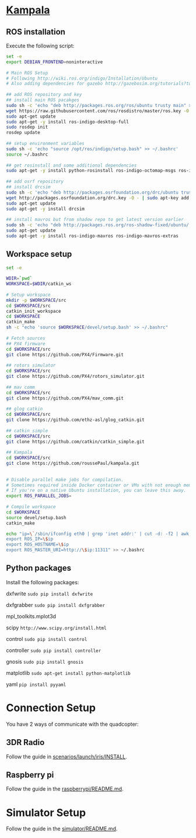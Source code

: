 # [Kampala](https://en.wikipedia.org/wiki/Kampala)



## ROS installation

Execute the following script:

```Bash
set -e
export DEBIAN_FRONTEND=noninteractive
 
# Main ROS Setup
# Following http://wiki.ros.org/indigo/Installation/Ubuntu
# Also adding dependencies for gazebo http://gazebosim.org/tutorials?tut=drcsim_install
 
## add ROS repository and key
## install main ROS pacakges
sudo sh -c 'echo "deb http://packages.ros.org/ros/ubuntu trusty main" > /etc/apt/sources.list.d/ros-latest.list'
wget https://raw.githubusercontent.com/ros/rosdistro/master/ros.key -O - | sudo apt-key add -
sudo apt-get update
sudo apt-get -y install ros-indigo-desktop-full
sudo rosdep init
rosdep update
 
## setup environment variables
sudo sh -c 'echo "source /opt/ros/indigo/setup.bash" >> ~/.bashrc'
source ~/.bashrc
 
## get rosinstall and some additional dependencies
sudo apt-get -y install python-rosinstall ros-indigo-octomap-msgs ros-indigo-joy ros-indigo-geodesy
 
## add osrf repository
## install drcsim
sudo sh -c 'echo "deb http://packages.osrfoundation.org/drc/ubuntu trusty main" > /etc/apt/sources.list.d/drc-latest.list'
wget http://packages.osrfoundation.org/drc.key -O - | sudo apt-key add -
sudo apt-get update
sudo apt-get -y install drcsim
 
## install mavros but from shadow repo to get latest version earlier
sudo sh -c 'echo "deb http://packages.ros.org/ros-shadow-fixed/ubuntu/ trusty main" > /etc/apt/sources.list.d/ros-shadow.list'
sudo apt-get update
sudo apt-get -y install ros-indigo-mavros ros-indigo-mavros-extras
```

## Workspace setup

```Bash
set -e
 
WDIR=`pwd`
WORKSPACE=$WDIR/catkin_ws
 
# Setup workspace
mkdir -p $WORKSPACE/src
cd $WORKSPACE/src
catkin_init_workspace
cd $WORKSPACE
catkin_make
sh -c "echo 'source $WORKSPACE/devel/setup.bash' >> ~/.bashrc"
 
# Fetch sources
## PX4 firmware
cd $WORKSPACE/src
git clone https://github.com/PX4/Firmware.git
 
## rotors simulator
cd $WORKSPACE/src
git clone https://github.com/PX4/rotors_simulator.git
 
## mav comm
cd $WORKSPACE/src
git clone https://github.com/PX4/mav_comm.git
 
## glog catkin
cd $WORKSPACE/src
git clone https://github.com/ethz-asl/glog_catkin.git
 
## catkin simple
cd $WORKSPACE/src
git clone https://github.com/catkin/catkin_simple.git
 
## Kampala
cd $WORKSPACE/src
git clone https://github.com/roussePaul/kampala.git
 
 
# Disable parallel make jobs for compilation.
# Sometimes required inside Docker container or VMs with not enough memory.
# If you're on a native Ubuntu installation, you can leave this away.
export ROS_PARALLEL_JOBS=
 
# Compile workspace
cd $WORKSPACE
source devel/setup.bash
catkin_make

echo "ip=\`/sbin/ifconfig eth0 | grep 'inet addr:' | cut -d: -f2 | awk '{ print \$1}'\`
export ROS_IP=\$ip
export ROS_HOSTNAME=\$ip
export ROS_MASTER_URI=http://\$ip:11311" >> ~/.bashrc
```

## Python packages
Install the following packages:

dxfwrite `sudo pip install dxfwrite`

dxfgrabber `sudo pip install dxfgrabber`

mpl_toolkits.mplot3d

scipy `http://www.scipy.org/install.html`

control `sudo pip install control`

controller `sudo pip install controller`

gnosis `sudo pip install gnosis`

matplotlib `sudo apt-get install python-matplotlib`

yaml `pip install pyyaml`

# Connection Setup
You have 2 ways of communicate with the quadcopter:

## 3DR Radio
Follow the guide in [scenarios/launch/iris/INSTALL](scenarios/launch/iris/INSTALL).

## Raspberry pi
Follow the guide in the [raspberrypi/README.md](raspberrypi/README.md).

# Simulator Setup
Follow the guide in the [simulator/README.md](simulator/README.md).